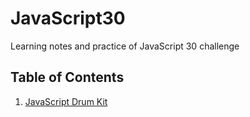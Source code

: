 # JavaScript30

Learning notes and practice of JavaScript 30 challenge 


## Table of Contents
01. [JavaScript Drum Kit](https://github.com/iamcxy/JavaScript30/tree/master/01%20-%20JavaScript%20Drum%20Kit) 


